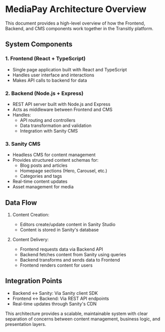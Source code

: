 # MediaPay Architecture Overview

This document provides a high-level overview of how the Frontend, Backend, and CMS components work together in the Transitly platform.

## System Components

### 1. Frontend (React + TypeScript)
- Single page application built with React and TypeScript
- Handles user interface and interactions
- Makes API calls to backend for data

### 2. Backend (Node.js + Express)
- REST API server built with Node.js and Express
- Acts as middleware between Frontend and CMS
- Handles:
  - API routing and controllers
  - Data transformation and validation
  - Integration with Sanity CMS

### 3. Sanity CMS
- Headless CMS for content management
- Provides structured content schemas for:
  - Blog posts and articles
  - Homepage sections (Hero, Carousel, etc.)
  - Categories and tags
- Real-time content updates
- Asset management for media

## Data Flow

1. Content Creation:
   - Editors create/update content in Sanity Studio
   - Content is stored in Sanity's database
   
2. Content Delivery:
   - Frontend requests data via Backend API
   - Backend fetches content from Sanity using queries
   - Backend transforms and sends data to Frontend
   - Frontend renders content for users

## Integration Points

- Backend ↔ Sanity: Via Sanity client SDK
- Frontend ↔ Backend: Via REST API endpoints
- Real-time updates through Sanity's CDN

This architecture provides a scalable, maintainable system with clear separation of concerns between content management, business logic, and presentation layers.
